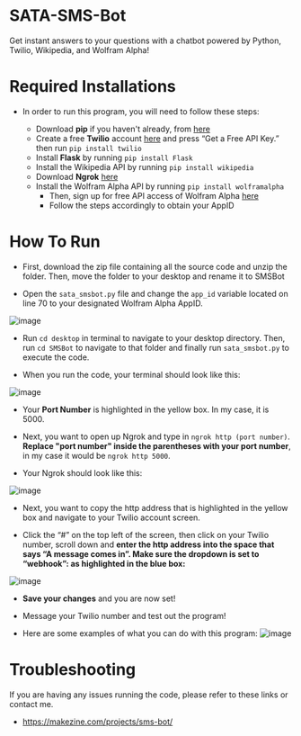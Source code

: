 # SATA-SMS-Bot
Get instant answers to your questions with a chatbot powered by Python, Twilio, Wikipedia, and Wolfram Alpha!

# Required Installations

- In order to run this program, you will need to follow these steps:

    - Download **pip** if you haven't already, from [here](https://pip.pypa.io/en/stable/installing/)
    - Create a free **Twilio** account [here](https://www.twilio.com/) and press “Get a Free API Key.”
      then run `pip install twilio`
    - Install **Flask** by running `pip install Flask`
    - Install the Wikipedia API by running `pip install wikipedia`
    - Download **Ngrok** [here](https://ngrok.com/)
    - Install the Wolfram Alpha API by running `pip install wolframalpha`
        - Then, sign up for free API access of Wolfram Alpha [here](https://products.wolframalpha.com/api/)
        - Follow the steps accordingly to obtain your AppID
    
# How To Run

   - First, download the zip file containing all the source code and unzip the folder. Then, move the folder to your desktop and rename it to SMSBot 
   
   - Open the `sata_smsbot.py` file and change the `app_id` variable located on line 70 to your designated Wolfram Alpha AppID.
   
   ![image](https://user-images.githubusercontent.com/43652410/96403845-53ea3280-11a7-11eb-87dc-ca8920d37e34.png)
   
   - Run `cd desktop` in terminal to navigate to your desktop directory. Then, run `cd SMSBot` to navigate to that folder and finally run `sata_smsbot.py` to execute the code.
   
   - When you run the code, your terminal should look like this:
   
   ![image](https://user-images.githubusercontent.com/43652410/96400763-9740a300-119f-11eb-9470-e5b4d90f876d.png)
   
   - Your **Port Number** is highlighted in the yellow box. In my case, it is 5000.
   
   - Next, you want to open up Ngrok and type in `ngrok http (port number)`. **Replace "port number" inside the parentheses with your port number**, in my case it would be `ngrok http 5000`. 
   
   - Your Ngrok should look like this: 
   
   ![image](https://user-images.githubusercontent.com/43652410/96400827-cb1bc880-119f-11eb-8de4-2270c92b17ae.png)
   
   - Next, you want to copy the http address that is highlighted in the yellow box and navigate to your Twilio account screen. 
   
   - Click the “#” on the top left of the screen, then click on your Twilio number, scroll down and **enter the http address into the space that says “A message comes in”. Make sure the dropdown is set to “webhook”: as highlighted in the blue box:** 
   
   
   ![image](https://user-images.githubusercontent.com/43652410/96400932-146c1800-11a0-11eb-97ee-5f6d23959d9e.png)
            

   - **Save your changes** and you are now set!
   - Message your Twilio number and test out the program!

   - Here are some examples of what you can do with this program: 
![image](https://user-images.githubusercontent.com/43652410/96403035-59467d80-11a5-11eb-84b9-68a55843c990.png)


# Troubleshooting

If you are having any issues running the code, please refer to these links or contact me. 
    
   - https://makezine.com/projects/sms-bot/

